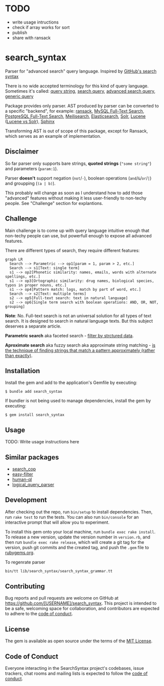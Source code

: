 # TODO

- write usage intructions
- check if array works for sort
- publish
- share with ransack

# search_syntax

Parser for "advanced search" query language. Inspired by [GitHub's search syntax](https://docs.github.com/en/search-github/getting-started-with-searching-on-github/understanding-the-search-syntax)

There is no wide accepted terminology for this kind of query language. Sometimes it's called: [query string](http://recursion.org/query-parser), [search query](https://tgvashworth.com/2016/06/27/twitter-search-query-parser.html), [advanced search query](https://github.com/mixmaxhq/search-string), [generic query](https://github.com/tomprogers/common-query-parser)

Package provides only parser. AST produced by parser can be converted to a specific "backend", for example: [ransack](https://activerecord-hackery.github.io/ransack/getting-started/search-matches/), [MySQL Full-Text Search](https://dev.mysql.com/doc/refman/8.0/en/fulltext-boolean.html), [PostgreSQL Full-Text Search](https://www.postgresql.org/docs/current/textsearch-controls.html#TEXTSEARCH-PARSING-QUERIES), [Meilisearch](https://docs.meilisearch.com/reference/api/search.html#body), [Elasticsearch](https://www.elastic.co/guide/en/elasticsearch/reference/current/query-dsl.html), [Solr](https://solr.apache.org/guide/6_6/the-standard-query-parser.html), [Lucene](https://lucene.apache.org/core/2_9_4/queryparsersyntax.html) ([Lucene vs Solr](https://www.lucenetutorial.com/lucene-vs-solr.html)), [Sphinx](https://sphinxsearch.com/docs/current/extended-syntax.html)

Transforming AST is out of scope of this package, except for Ransack, which serves as an example of implementation.

## Disclaimer

So far parser only supports bare strings, **quoted strings** (`"some string"`) and parameters (`param:1`).

Parser **doesn't** support negation (`not`/`-`), boolean operations (`and`/`&`/`or`/`|`) and groupping (`(a | b)`).

This probably will change as soon as I understand how to add those "advanced" features without making it less user-friendly to non-techy people. See "Challenge" section for explantions.

## Challenge

Main challenge is to come up with query language intuitive enough that non-techy people can use, but powerfull enough to expose all advanced features.

There are different types of search, they require different features:

```mermaid
graph LR
  Search --> Parametric --> op1[param = 1, param > 2, etc.]
  Search --> s1[Text: single term]
  s1 --> op2[Phonetic similarity: names, emails, words with alternate spellings, etc.]
  s1 --> op3[Ortographic similarity: drug names, biological species, typos in proper nouns, etc.]
  s1 --> op4[Pattern match: logs, match by part of word, etc.]
  Search --> s2[Text: multiple terms]
  s2 --> op5[Full-text search: text in natural language]
  s2 --> op6[Single term search with boolean operations: AND, OR, NOT, grouping]
```

**Note**: No. Full-text search is not an universal solution for all types of text search. It is designed to search in natural language texts. But this subject deserves a separate article.

**Parametric search** aka faceted search - [filter by strctured data](https://en.wikipedia.org/wiki/Faceted_search).

**Aproximate search** aka fuzzy search aka approximate string matching - [is the technique of finding strings that match a pattern approximately (rather than exactly)](https://en.wikipedia.org/wiki/Approximate_string_matching).

## Installation

Install the gem and add to the application's Gemfile by executing:

    $ bundle add search_syntax

If bundler is not being used to manage dependencies, install the gem by executing:

    $ gem install search_syntax

## Usage

TODO: Write usage instructions here

## Similar packages

- [search_cop](https://github.com/mrkamel/search_cop)
- [easy-filter](https://github.com/Noriller/easy-filter)
- [human-ql](https://github.com/dekellum/human-ql)
- [logical_query_parser](https://github.com/kanety/logical_query_parser)

## Development

After checking out the repo, run `bin/setup` to install dependencies. Then, run `rake test` to run the tests. You can also run `bin/console` for an interactive prompt that will allow you to experiment.

To install this gem onto your local machine, run `bundle exec rake install`. To release a new version, update the version number in `version.rb`, and then run `bundle exec rake release`, which will create a git tag for the version, push git commits and the created tag, and push the `.gem` file to [rubygems.org](https://rubygems.org).

To regenrate parser

```sh
bin/tt lib/search_syntax/search_syntax_grammar.tt
```

## Contributing

Bug reports and pull requests are welcome on GitHub at https://github.com/[USERNAME]/search_syntax. This project is intended to be a safe, welcoming space for collaboration, and contributors are expected to adhere to the [code of conduct](https://github.com/[USERNAME]/search_syntax/blob/master/CODE_OF_CONDUCT.md).

## License

The gem is available as open source under the terms of the [MIT License](https://opensource.org/licenses/MIT).

## Code of Conduct

Everyone interacting in the SearchSyntax project's codebases, issue trackers, chat rooms and mailing lists is expected to follow the [code of conduct](https://github.com/[USERNAME]/search_syntax/blob/master/CODE_OF_CONDUCT.md).
